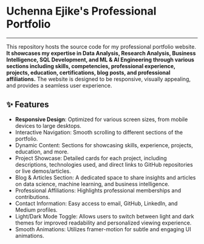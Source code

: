 # Uchenna Ejike's Professional Portfolio
---
This repository hosts the source code for my professional portfolio website. **It showcases my expertise in Data Analysis, Research Analysis, Business Intelligence, SQL Development, and ML & AI Engineering through various sections including skills, competencies, professional experience, projects, education, certifications, blog posts, and professional affiliations.** The website is designed to be responsive, visually appealing, and provides a seamless user experience.

## ✨ Features
- **Responsive Design**: Optimized for various screen sizes, from mobile devices to large desktops.
- Interactive Navigation: Smooth scrolling to different sections of the portfolio.
- Dynamic Content: Sections for showcasing skills, experience, projects, education, and more.
- Project Showcase: Detailed cards for each project, including descriptions, technologies used, and direct links to GitHub repositories or live demos/articles.
- Blog & Articles Section: A dedicated space to share insights and articles on data science, machine learning, and business intelligence.
- Professional Affiliations: Highlights professional memberships and contributions.
- Contact Information: Easy access to email, GitHub, LinkedIn, and Medium profiles.
- Light/Dark Mode Toggle: Allows users to switch between light and dark themes for improved readability and personalized viewing experience.
- Smooth Animations: Utilizes framer-motion for subtle and engaging UI animations.
